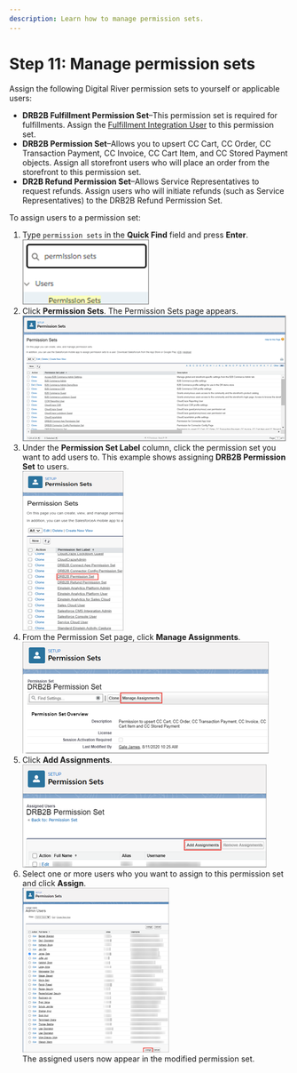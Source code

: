 ```yaml
---
description: Learn how to manage permission sets.
---
```


# Step 11: Manage permission sets

Assign the following Digital River permission sets to yourself or applicable users:

* **DRB2B Fulfillment Permission Set**–This permission set is required for fulfillments. Assign the [Fulfillment Integration User](step-8-set-up-digital-river-fulfillments.md#step-7b-create-a-profile) to this permission set.
* **DRB2B Permission Set**–Allows you to upsert CC Cart, CC Order, CC Transaction Payment, CC Invoice, CC Cart Item, and CC Stored Payment objects. Assign all storefront users who will place an order from the storefront to this permission set.
* **DR2B Refund Permission Set**–Allows Service Representatives to request refunds. Assign users who will initiate refunds (such as Service Representatives) to the DRB2B Refund Permission Set.

To assign users to a permission set:

1. Type `permission sets` in the **Quick Find** field and press **Enter**. \
   ![](../.gitbook/assets/install-dr-b2b-api-connector82.png)
2. Click **Permission Sets**. The Permission Sets page appears. ![](../.gitbook/assets/install-dr-b2b-api-connector83.png)
3. Under the **Permission Set Label** column, click the permission set you want to add users to. This example shows assigning **DRB2B Permission Set** to users. \
   ![](../.gitbook/assets/install-dr-b2b-api-connector84.png)
4. From the Permission Set page, click **Manage Assignments**. ![](../.gitbook/assets/install-dr-b2b-api-connector85.png)
5. Click **Add Assignments**. \
   ![](<../.gitbook/assets/Install DR B2B API Connector86.png>)
6. Select one or more users who you want to assign to this permission set and click **Assign**.\
   &#x20;![](<../.gitbook/assets/install-dr-b2b-api-connector87 (1).png>)\
   The assigned users now appear in the modified permission set.
